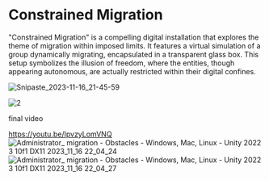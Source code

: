 # Constrained Migration
 
"Constrained Migration" is a compelling digital installation that explores the theme of migration within imposed limits. It features a virtual simulation of a group dynamically migrating, encapsulated in a transparent glass box. This setup symbolizes the illusion of freedom, where the entities, though appearing autonomous, are actually restricted within their digital confines. 


![Snipaste_2023-11-16_21-45-59](https://github.com/jessica-z6/migration/assets/145166338/35476bfd-e7b8-4540-b17b-eb66e16c1975)

![2](https://github.com/jessica-z6/migration/assets/145166338/24cea3a4-0dc6-4278-91ed-5fa917b03928)

final video

https://youtu.be/IpvzyLomVNQ
![Administrator_ migration - Obstacles - Windows, Mac, Linux - Unity 2022 3 10f1 _DX11_ 2023_11_16 22_04_24](https://github.com/jessica-z6/migration/assets/145166338/e6940e1c-4a3e-4637-b852-901a5c2bcbdb)
![Administrator_ migration - Obstacles - Windows, Mac, Linux - Unity 2022 3 10f1 _DX11_ 2023_11_16 22_04_27](https://github.com/jessica-z6/migration/assets/145166338/104b2920-894c-4435-9533-c74e2ed44c87)


